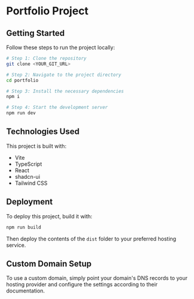 
# Portfolio Project

## Getting Started

Follow these steps to run the project locally:

```sh
# Step 1: Clone the repository
git clone <YOUR_GIT_URL>

# Step 2: Navigate to the project directory
cd portfolio

# Step 3: Install the necessary dependencies
npm i

# Step 4: Start the development server
npm run dev
```

## Technologies Used

This project is built with:

- Vite
- TypeScript
- React
- shadcn-ui
- Tailwind CSS

## Deployment

To deploy this project, build it with:

```sh
npm run build
```

Then deploy the contents of the `dist` folder to your preferred hosting service.

## Custom Domain Setup

To use a custom domain, simply point your domain's DNS records to your hosting provider and configure the settings according to their documentation.
